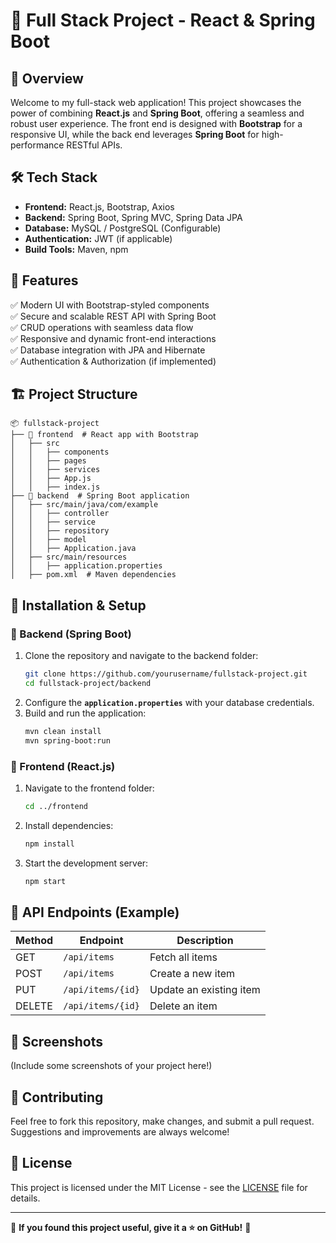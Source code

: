# 🚀 Full Stack Project - React & Spring Boot

## 🌟 Overview
Welcome to my full-stack web application! This project showcases the power of combining **React.js** and **Spring Boot**, offering a seamless and robust user experience. The front end is designed with **Bootstrap** for a responsive UI, while the back end leverages **Spring Boot** for high-performance RESTful APIs.

## 🛠️ Tech Stack
- **Frontend:** React.js, Bootstrap, Axios
- **Backend:** Spring Boot, Spring MVC, Spring Data JPA
- **Database:** MySQL / PostgreSQL (Configurable)
- **Authentication:** JWT (if applicable)
- **Build Tools:** Maven, npm

## 📌 Features
✅ Modern UI with Bootstrap-styled components  
✅ Secure and scalable REST API with Spring Boot  
✅ CRUD operations with seamless data flow  
✅ Responsive and dynamic front-end interactions  
✅ Database integration with JPA and Hibernate  
✅ Authentication & Authorization (if implemented)  

## 🏗️ Project Structure
```
📦 fullstack-project
├── 📂 frontend  # React app with Bootstrap
│   ├── src
│   │   ├── components
│   │   ├── pages
│   │   ├── services
│   │   ├── App.js
│   │   ├── index.js
├── 📂 backend  # Spring Boot application
│   ├── src/main/java/com/example
│   │   ├── controller
│   │   ├── service
│   │   ├── repository
│   │   ├── model
│   │   ├── Application.java
│   ├── src/main/resources
│   │   ├── application.properties
│   ├── pom.xml  # Maven dependencies
```

## 🚀 Installation & Setup
### 🔹 Backend (Spring Boot)
1. Clone the repository and navigate to the backend folder:
   ```sh
   git clone https://github.com/yourusername/fullstack-project.git
   cd fullstack-project/backend
   ```
2. Configure the **`application.properties`** with your database credentials.
3. Build and run the application:
   ```sh
   mvn clean install
   mvn spring-boot:run
   ```

### 🔹 Frontend (React.js)
1. Navigate to the frontend folder:
   ```sh
   cd ../frontend
   ```
2. Install dependencies:
   ```sh
   npm install
   ```
3. Start the development server:
   ```sh
   npm start
   ```

## 📌 API Endpoints (Example)
| Method | Endpoint | Description |
|--------|---------|-------------|
| GET | `/api/items` | Fetch all items |
| POST | `/api/items` | Create a new item |
| PUT | `/api/items/{id}` | Update an existing item |
| DELETE | `/api/items/{id}` | Delete an item |

## 📸 Screenshots
(Include some screenshots of your project here!)

## 🤝 Contributing
Feel free to fork this repository, make changes, and submit a pull request. Suggestions and improvements are always welcome!

## 📜 License
This project is licensed under the MIT License - see the [LICENSE](LICENSE) file for details.

---
🌟 **If you found this project useful, give it a ⭐ on GitHub!** 🚀

